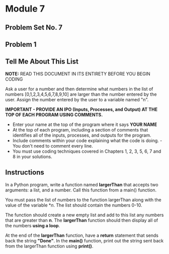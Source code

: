 # Module 7
## Problem Set No. 7
## Problem 1

## Tell Me About This List

**NOTE:** READ THIS DOCUMENT IN ITS ENTIRETY BEFORE YOU BEGIN CODING

Ask a user for a number and then determine what numbers in the list of numbers [0,1,2,3,4,5,6,7,8,9,10] are larger than the number entered by the user. Assign the number entered by the user to a variable named "n".

**IMPORTANT - PROVIDE AN IPO (Inputs, Processes, and Output) AT THE TOP OF EACH PROGRAM USING COMMENTS.**

- Enter your name at the top of the program where it says **YOUR NAME**
- At the top of each program, including a section of comments that identifies all of the inputs, processes, and outputs for the program.
- Include comments within your code explaining what the code is doing. - You don't need to comment every line.
- You must use coding techniques covered in Chapters 1, 2, 3, 5, 6, 7 and 8 in your solutions.

## Instructions

In a Python program, write a function named **largerThan** that accepts two arguments: a list, and a number. Call this function from a main() function.

You must pass the list of numbers to the function largerThan along with the value of the variable **n*. The list should contain the numbers 0-10.

The function should create a new empty list and add to this list any numbers that are greater than **n**. The **largerThan** function should then display all of the numbers **using a loop**.

At the end of the **largerThan** function, have a **return** statement that sends back the string **"Done"**. In the **main()** function, print out the string sent back from the largerThan function using **print()**.
